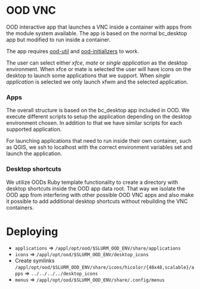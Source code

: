 # OOD VNC

OOD interactive app that launches a VNC inside a container with apps from the module system available.
The app is based on the normal bc_desktop app but modified to run inside a container.

The app requires [ood-util](https://github.com/CSCfi/ood-util) and [ood-initializers](https://github.com/CSCfi/ood-initializers) to work.

The user can select either *xfce*, *mate* or *single application* as the desktop environment.
When xfce or mate is selected the user will have icons on the desktop to launch some applications that we support.
When *single application* is selected we only launch xfwm and the selected application.

### Apps
The overall structure is based on the bc_desktop app included in OOD.
We execute different scripts to setup the application depending on the desktop environment chosen.
In addition to that we have similar scripts for each supported application.

For launching applications that need to run inside their own container, such as QGIS, we ssh to localhost with the correct environment variables set and launch the application.

### Desktop shortcuts
We utilize OODs Ruby template functionality to create a directory with desktop shortcuts inside the OOD app data root.
That way we isolate the OOD app from interfering with other possible OOD VNC apps and also make it possible to add additional desktop shortcuts without rebuilding the VNC containers.


# Deploying

- `applications` => `/appl/opt/ood/$SLURM_OOD_ENV/share/applications`
- `icons` => `/appl/opt/ood/$SLURM_OOD_ENV/desktop_icons`
- Create symlinks `/appl/opt/ood/$SLURM_OOD_ENV/share/icons/hicolor/{48x48,scalable}/apps` => `../../../../desktop_icons`
- `menus` => `/appl/opt/ood/$SLURM_OOD_ENV/share/.config/menus`
